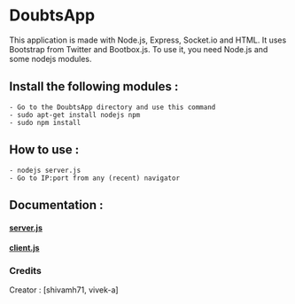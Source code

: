 DoubtsApp
===

This application is made with Node.js, Express, Socket.io and HTML.
It uses Bootstrap from Twitter and Bootbox.js.
To use it, you need Node.js and some nodejs modules.

## Install the following modules :

	- Go to the DoubtsApp directory and use this command
	- sudo apt-get install nodejs npm
	- sudo npm install

## How to use :

	- nodejs server.js
	- Go to IP:port from any (recent) navigator

## Documentation :
#### [server.js](http://shivamh71.github.io/DoubtsApp/server.html)
#### [client.js](http://shivamh71.github.io/DoubtsApp/public/client.html)

### Credits

Creator : [shivamh71, vivek-a]
